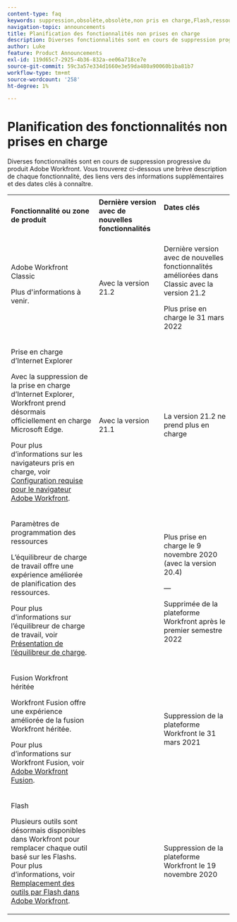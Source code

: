 ```yaml
---
content-type: faq
keywords: suppression,obsolète,obsolète,non pris en charge,Flash,ressource,planification
navigation-topic: announcements
title: Planification des fonctionnalités non prises en charge
description: Diverses fonctionnalités sont en cours de suppression progressive du produit Adobe Workfront. Vous trouverez ci-dessous une brève description de chaque fonctionnalité, des liens vers des informations supplémentaires et des dates clés à connaître.
author: Luke
feature: Product Announcements
exl-id: 119d65c7-2925-4b36-832a-ee06a718ce7e
source-git-commit: 59c3a57e334d1660e3e59da480a90060b1ba81b7
workflow-type: tm+mt
source-wordcount: '258'
ht-degree: 1%

---
```


# Planification des fonctionnalités non prises en charge

Diverses fonctionnalités sont en cours de suppression progressive du produit Adobe Workfront. Vous trouverez ci-dessous une brève description de chaque fonctionnalité, des liens vers des informations supplémentaires et des dates clés à connaître.

<table style="table-layout:auto"> 
 <col> 
 <col data-mc-conditions=""> 
 <col> 
 <tbody> 
  <tr> 
   <td><b>Fonctionnalité ou zone de produit</b></td> 
   <td><strong>Dernière version avec de nouvelles fonctionnalités</strong> </td> 
   <td> <p rowspan="2"><strong>Dates clés</strong> </p> <p rowspan="2"> </p> </td> 
  </tr> 
  <tr data-mc-conditions=""> 
   <td>Adobe Workfront Classic <p style="font-weight: normal;">Plus d'informations à venir.</p> </td> 
   <td>Avec la version 21.2</td> 
   <td> <p>Dernière version avec de nouvelles fonctionnalités améliorées dans Classic avec la version 21.2</p> <p>Plus prise en charge le 31 mars 2022</p> </td> 
  </tr> 
  <tr data-mc-conditions=""> 
   <td> <p>Prise en charge d’Internet Explorer</p> <p>Avec la suppression de la prise en charge d’Internet Explorer, Workfront prend désormais officiellement en charge Microsoft Edge. </p> <p>Pour plus d’informations sur les navigateurs pris en charge, voir <a href="../../workfront-basics/workfront-browser-requirements.md" class="MCXref xref">Configuration requise pour le navigateur Adobe Workfront</a>.</p> </td> 
   <td>Avec la version 21.1</td> 
   <td>La version 21.2 ne prend plus en charge</td> 
  </tr> 
  <tr> 
   <td> <p>Paramètres de programmation des ressources</p> <p>L’équilibreur de charge de travail offre une expérience améliorée de planification des ressources.</p> <p>Pour plus d’informations sur l’équilibreur de charge de travail, voir <a href="../../resource-mgmt/workload-balancer/overview-workload-balancer.md">Présentation de l’équilibreur de charge</a>.</p> </td> 
   <td> </td> 
   <td> <p>Plus prise en charge le 9 novembre 2020 (avec la version 20.4)</p> <p>—</p> <p>Supprimée de la plateforme Workfront après le premier semestre 2022</p> </td> 
  </tr> 
  <tr> 
   <td> <p>Fusion Workfront héritée</p> <p>Workfront Fusion offre une expérience améliorée de la fusion Workfront héritée.</p> <p>Pour plus d’informations sur Workfront Fusion, voir <a href="../../workfront-fusion/workfront-fusion-2.md" class="MCXref xref">Adobe Workfront Fusion</a>.</p> </td> 
   <td> </td> 
   <td>Suppression de la plateforme Workfront le 31 mars 2021</td> 
  </tr> 
  <tr> 
   <td> <p>Flash</p> <p>Plusieurs outils sont désormais disponibles dans Workfront pour remplacer chaque outil basé sur les Flashs. Pour plus d’informations, voir <a href="../../product-announcements/announcements/announcement-archive/replace-flash-tools.md" class="MCXref xref">Remplacement des outils par Flash dans Adobe Workfront</a>.</p> </td> 
   <td> </td> 
   <td> <p> </p> <p>Suppression de la plateforme Workfront le 19 novembre 2020</p> </td> 
  </tr> <!--
   <tr data-mc-conditions="QuicksilverOrClassic.Draft mode"> 
    <td> <p>Enhanced Authentication 1.0</p> <p>The method of migrating to the new Enhanced Authentication 2.0 depends on whether you are using Legacy Authentication or Enhanced Authentication 1.0. For more information, see <a href="../../administration-and-setup/manage-workfront/security/get-started-enhanced-authentication.md" class="MCXref xref">Enhanced Authentication overview</a>.</p> </td> 
    <td>&nbsp;</td> 
    <td>2021</td> 
   </tr>
  --> <!--
   <tr data-mc-conditions="QuicksilverOrClassic.Draft mode"> 
    <td> <p>Allowlist updates </p> <!--
      <p data-mc-conditions="QuicksilverOrClassic.Draft mode">Split</p>
     --> <!--
      <p data-mc-conditions="QuicksilverOrClassic.Draft mode">Email Service updated (MailGun)</p>
     --> </td>

</tr>

</tbody> 
</table>
